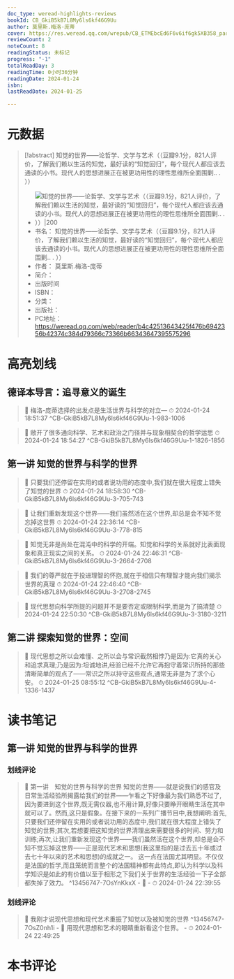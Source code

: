 ```yaml
---
doc_type: weread-highlights-reviews
bookId: CB_GkiB5kB7L8My6ls6kf46G9Uu
author: 莫里斯.梅洛-庞蒂
cover: https://res.weread.qq.com/wrepub/CB_ETMEbcEd6F6v6if6gk5XB358_parsecover
reviewCount: 2
noteCount: 8
readingStatus: 未标记
progress: "-1"
totalReadDay: 3
readingTime: 0小时36分钟
readingDate: 2024-01-24
isbn: 
lastReadDate: 2024-01-25

---
```

# 元数据
> [!abstract] 知觉的世界——论哲学、文学与艺术（（豆瓣9.1分，821人评价，了解我们赖以生活的知觉，最好读的“知觉回归”，每个现代人都应该去通读的小书。现代人的思想进展正在被更功用性的理性思维所全面围剿.. . ））
> - ![ 知觉的世界——论哲学、文学与艺术（（豆瓣9.1分，821人评价，了解我们赖以生活的知觉，最好读的“知觉回归”，每个现代人都应该去通读的小书。现代人的思想进展正在被更功用性的理性思维所全面围剿.. . ））|200](https://res.weread.qq.com/wrepub/CB_ETMEbcEd6F6v6if6gk5XB358_parsecover)
> - 书名： 知觉的世界——论哲学、文学与艺术（（豆瓣9.1分，821人评价，了解我们赖以生活的知觉，最好读的“知觉回归”，每个现代人都应该去通读的小书。现代人的思想进展正在被更功用性的理性思维所全面围剿.. . ））
> - 作者： 莫里斯.梅洛-庞蒂
> - 简介： 
> - 出版时间 
> - ISBN： 
> - 分类： 
> - 出版社： 
> - PC地址：https://weread.qq.com/web/reader/b4c42513643425f476b6942356b42374c384d79366c73366b66343647395575296

# 高亮划线

## 德译本导言：追寻意义的诞生

> 📌 梅洛-庞蒂选择的出发点是生活世界与科学的对立— 
> ⏱ 2024-01-24 18:51:37 ^CB-GkiB5kB7L8My6ls6kf46G9Uu-1-983-1006

> 📌 敞开了很多通向科学、艺术和政治之门径并与现象相契合的哲学运思 
> ⏱ 2024-01-24 18:54:27 ^CB-GkiB5kB7L8My6ls6kf46G9Uu-1-1826-1856

## 第一讲 知觉的世界与科学的世界

> 📌 只要我们还停留在实用的或者说功用的态度中,我们就在很大程度上错失了知觉的世界 
> ⏱ 2024-01-24 18:58:30 ^CB-GkiB5kB7L8My6ls6kf46G9Uu-3-705-743

> 📌 让我们重新发现这个世界——我们虽然活在这个世界,却总是会不知不觉忘掉这世界 
> ⏱ 2024-01-24 22:36:14 ^CB-GkiB5kB7L8My6ls6kf46G9Uu-3-778-815

> 📌 知觉无非是尚处在混沌中的科学的开端。知觉和科学的关系就好比表面现象和真正现实之间的关系。 
> ⏱ 2024-01-24 22:46:31 ^CB-GkiB5kB7L8My6ls6kf46G9Uu-3-2664-2708

> 📌 我们的尊严就在于投进理智的怀抱,就在于相信只有理智才能向我们揭示世界的真理 
> ⏱ 2024-01-24 22:46:40 ^CB-GkiB5kB7L8My6ls6kf46G9Uu-3-2708-2745

> 📌 现代思想向科学所提的问题并不是要否定或限制科学,而是为了搞清楚 
> ⏱ 2024-01-24 22:50:30 ^CB-GkiB5kB7L8My6ls6kf46G9Uu-3-3180-3211

## 第二讲 探索知觉的世界：空间

> 📌 现代思想之所以会难懂、之所以会与常识截然相悖乃是因为:它真的关心和追求真理;乃是因为:坦诚地讲,经验已经不允许它再抱守着常识所持的那些清晰简单的观点了——常识之所以持守这些观点,通常无非是为了求个心安。 
> ⏱ 2024-01-25 08:55:12 ^CB-GkiB5kB7L8My6ls6kf46G9Uu-4-1336-1437

# 读书笔记

## 第一讲 知觉的世界与科学的世界

### 划线评论
> 📌 第一讲　知觉的世界与科学的世界
知觉的世界——就是说我们的感官及日常生活经验所揭露给我们的世界——乍看之下好像最为我们熟悉不过了,因为要进到这个世界,既无需仪器,也不用计算,好像只要睁开眼睛生活在其中就可以了。然而,这只是假象。在接下来的一系列广播节目中,我想阐明:首先,只要我们还停留在实用的或者说功用的态度中,我们就在很大程度上错失了知觉的世界;其次,若想要把这知觉的世界清理出来需要很多的时间、努力和训练;再次,让我们重新发现这个世界——我们虽然活在这个世界,却总是会不知不觉忘掉这世界——正是现代艺术和思想(我这里指的是过去五十年或过去七十年以来的艺术和思想)的成就之一。
这一点在法国尤其明显。不仅仅是法国的哲学,而且笼统而言整个的法国精神都有此特点,即认为科学以及科学知识是如此的有价值以至于相形之下我们关于世界的生活经验一下子全部都失掉了效力。  ^13456747-7OsYnKkxX
    - 💭 
    - ⏱ 2024-01-24 22:39:55

### 划线评论
> 📌 我刚才说现代思想和现代艺术重振了知觉以及被知觉的世界  ^13456747-7OsZ0nh1i
    - 💭 用现代思想和艺术的眼睛重新看这个世界。
    - ⏱ 2024-01-24 22:49:25
   
# 本书评论

